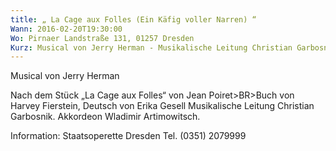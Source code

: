 ```yaml
---
title: „ La Cage aux Folles (Ein Käfig voller Narren) “
Wann: 2016-02-20T19:30:00
Wo: Pirnaer Landstraße 131, 01257 Dresden
Kurz: Musical von Jerry Herman - Musikalische Leitung Christian Garbosnik. -  Akkordeon Wladimir Artimowitsch.
---
```


Musical von Jerry Herman

Nach dem Stück „La Cage aux Folles“ von Jean Poiret>BR>Buch von Harvey Fierstein, Deutsch von Erika Gesell
Musikalische Leitung Christian Garbosnik.
 Akkordeon Wladimir Artimowitsch.


Information: 
Staatsoperette Dresden
Tel. (0351) 2079999